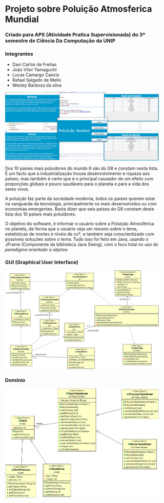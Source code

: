 # Projeto sobre Poluição Atmosferica Mundial
### Criado para APS (Atividade Pratica Supervisionada) do 3º semestre de Ciência Da Computação da UNIP

### Integrantes
- Davi Carlos de Freitas
- João Vitor Yamaguchi
- Lucas Camargo Cancio 
- Rafael Salgado de Mello
- Wesley Barboza da silva

![](/ProjetoPoluicao/src/assets/print.png)

Dos 10 países mais poluidores do mundo 6 são do G8 e constam nesta lista. 
É um facto que a industrialização trouxe desenvolvimento e riqueza aos países, mas também é certo que é o principal causador
de um efeito com proporções globais e pouco saudáveis para o planeta e para a vida dos seres vivos.

A poluição faz parte da sociedade moderna, todos os países querem estar na vanguarda da tecnologia, principalmente os mais desenvolvidos 
ou com economias emergentes. Basta dizer que seis países do G8 constam desta lista dos 10 países mais poluidores.

O objetivo do software, é informar o usuário sobre a Poluição Atmosférica no planeta, de forma que o usuário veja um resumo sobre o tema, 
estatísticas de mortes e níveis de co², e também seja conscientizado com possíveis soluções sobre o tema.
Tudo isso foi feito em Java, usando o JFrame (Componente da biblioteca Java Swing), com o foco total no uso do *paradigma orientado a objetos*



### GUI (Graphical User Interface) 

![](/ProjetoPoluicao/src/uml/GUI-uml.png)

### Domínio 
![](/ProjetoPoluicao/src/uml/dominio-uml.png)
